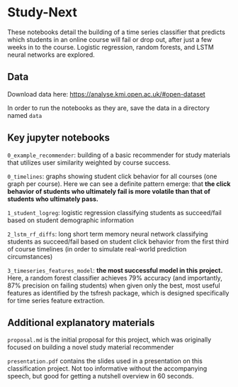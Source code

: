 # Study-Next

These notebooks detail the building of a time series classifier that predicts which students in an online course will fail or drop out, after just a few weeks in to the course. Logistic regression, random forests, and LSTM neural networks are explored.

Data
---
Download data here: https://analyse.kmi.open.ac.uk/#open-dataset

In order to run the notebooks as they are, save the data in a directory named `data`

Key jupyter notebooks
---

`0_example_recommender`: building of a basic recommender for study materials that utilizes user similarity weighted by course success.

`0_timelines`: graphs showing student click behavior for all courses (one graph per course). Here we can see a definite pattern emerge: that **the click behavior of students who ultimately fail is more volatile than that of students who ultimately pass.**

`1_student_logreg`: logistic regression classifying students as succeed/fail based on student demographic information

`2_lstm_rf_diffs`: long short term memory neural network classifying students as succeed/fail based on student click behavior from the first third of course timelines (in order to simulate real-world prediction circumstances)

`3_timeseries_features_model`: **the most successful model in this project.** Here, a random forest classifier achieves 79% accuracy (and importantly, 87% precision on failing students) when given only the best, most useful features as identified by the tsfresh package, which is designed specifically for time series feature extraction.

Additional explanatory materials
---
`proposal.md` is the initial proposal for this project, which was originally focused on building a novel study material recommender

`presentation.pdf` contains the slides used in a presentation on this classification project. Not too informative without the accompanying speech, but good for getting a nutshell overview in 60 seconds.